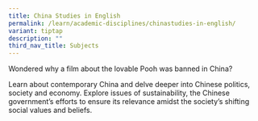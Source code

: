 ```yaml
---
title: China Studies in English
permalink: /learn/academic-disciplines/chinastudies-in-english/
variant: tiptap
description: ""
third_nav_title: Subjects
---
```

<p>Wondered why a film about the lovable Pooh was banned in China?&nbsp;</p><p>Learn about contemporary China and delve deeper into Chinese politics, society and economy. Explore issues of sustainability, the Chinese government’s efforts to ensure its relevance amidst the society’s shifting social values and beliefs.</p>